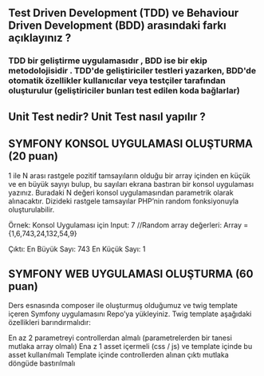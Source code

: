 ## Test Driven Development (TDD) ve Behaviour Driven Development (BDD) arasındaki farkı açıklayınız ?

### TDD bir geliştirme uygulamasıdır , BDD ise bir ekip metodolojisidir . TDD'de geliştiriciler testleri yazarken, BDD'de otomatik özellikler kullanıcılar veya testçiler tarafından oluşturulur (geliştiriciler bunları test edilen koda bağlarlar)

## Unit Test nedir? Unit Test nasıl yapılır ?

###

## SYMFONY KONSOL UYGULAMASI OLUŞTURMA (20 puan)

1 ile N arası rastgele pozitif tamsayıların olduğu bir array içinden en küçük ve en büyük sayıyı bulup, bu sayıları ekrana bastıran bir konsol uygulaması yazınız. Buradaki N değeri konsol uygulamasından parametrik olarak alınacaktır. Dizideki rastgele tamsayılar PHP’nin random fonksiyonuyla oluşturulabilir.

Örnek: Konsol Uygulaması için Input: 7 //Random array değerleri: Array = {1,6,743,24,132,54,9}

Çıktı: En Büyük Sayı: 743 En Küçük Sayı: 1

## SYMFONY WEB UYGULAMASI OLUŞTURMA (60 puan)

Ders esnasında composer ile oluşturmuş olduğumuz ve twig template içeren Symfony uygulamasını Repo’ya yükleyiniz. Twig template aşağıdaki özellikleri barındırmalıdır:

En az 2 parametreyi controllerdan almalı (parametrelerden bir tanesi mutlaka array olmalı)
Ena z 1 asset içermeli (css / js) ve template içinde bu asset kullanılmalı
Template içinde controllerden alınan çıktı mutlaka döngüde bastırılmalı
